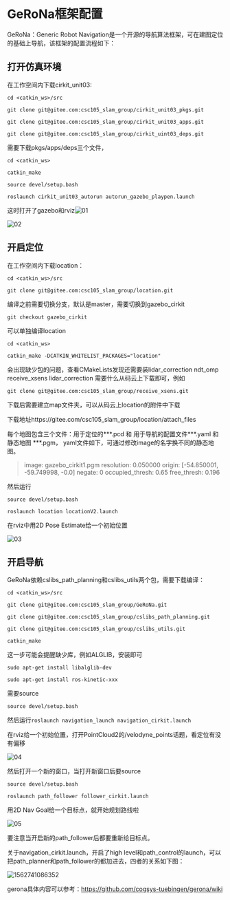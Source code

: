 # GeRoNa框架配置

GeRoNa：Generic Robot Navigation是一个开源的导航算法框架，可在建图定位的基础上导航，该框架的配置流程如下：

## 打开仿真环境

在工作空间内下载cirkit_unit03:

`cd <catkin_ws>/src`

`git clone git@gitee.com:csc105_slam_group/cirkit_unit03_pkgs.git `

`git clone git@gitee.com:csc105_slam_group/cirkit_unit03_apps.git`

`git clone git@gitee.com:csc105_slam_group/cirkit_uint03_deps.git`

需要下载pkgs/apps/deps三个文件，

`cd <catkin_ws>`

`catkin_make`

`source devel/setup.bash`

`roslaunch cirkit_unit03_autorun autorun_gazebo_playpen.launch `

这时打开了gazebo和rviz![01](/home/yjq/图片/01.png)

![02](/home/yjq/图片/02.png)

## 开启定位

在工作空间内下载location：

`cd <catkin_ws>/src`

`git clone git@gitee.com:csc105_slam_group/location.git`

编译之前需要切换分支，默认是master，需要切换到gazebo_cirkit

`git checkout gazebo_cirkit`

可以单独编译location

`cd <catkin_ws>`

`catkin_make -DCATKIN_WHITELIST_PACKAGES="location"`

会出现缺少包的问题，查看CMakeLists发现还需要装lidar_correction  ndt_omp receive_xsens  lidar_correction 需要什么从码云上下载即可，例如

`git clone git@gitee.com:csc105_slam_group/receive_xsens.git`

下载后需要建立map文件夹，可以从码云上location的附件中下载

下载地址https://gitee.com/csc105_slam_group/location/attach_files

每个地图包含三个文件：用于定位的\*\*\*.pcd 和 用于导航的配置文件\*\*\*.yaml 和 静态地图 ***.pgm， yaml文件如下，可通过修改image的名字换不同的静态地图。

> image: gazebo_cirkit1.pgm
> resolution: 0.050000
> origin: [-54.850001, -59.749998, -0.0]
> negate: 0
> occupied_thresh: 0.65
> free_thresh: 0.196

然后运行

`source devel/setup.bash`

`roslaunch location locationV2.launch`

在rviz中用2D Pose Estimate给一个初始位置

![03](/home/yjq/图片/03.png)

## 开启导航

GeRoNa依赖cslibs_path_planning和cslibs_utils两个包，需要下载编译：

`cd <catkin_ws>/src`

`git clone git@gitee.com:csc105_slam_group/GeRoNa.git`

`git clone git@gitee.com:csc105_slam_group/cslibs_path_planning.git`

`git clone git@gitee.com:csc105_slam_group/cslibs_utils.git`

`catkin_make`

这一步可能会提醒缺少库，例如ALGLIB，安装即可

`sudo apt-get install libalglib-dev`

`sudo apt-get install ros-kinetic-xxx`

需要source

`source devel/setup.bash`

然后运行`roslaunch navigation_launch navigation_cirkit.launch `

在rviz给一个初始位置，打开PointCloud2的/velodyne_points话题，看定位有没有偏移

![04](/home/yjq/图片/04.png)

然后打开一个新的窗口，当打开新窗口后要source

`source devel/setup.bash`

`roslaunch path_follower follower_cirkit.launch`

用2D Nav Goal给一个目标点，就开始规划路线啦

![05](/home/yjq/图片/05.png)

要注意当开启新的path_follower后都要重新给目标点。

关于navigation_cirkit.launch，开启了high level和path_control的launch，可以把path_planner和path_follower的都加进去，四者的关系如下图：

![1562741086352](/home/yjq/图片/06ng)

gerona具体内容可以参考：https://github.com/cogsys-tuebingen/gerona/wiki